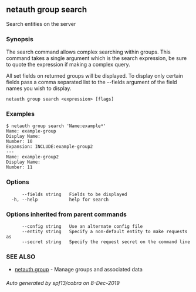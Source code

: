 ## netauth group search

Search entities on the server

### Synopsis


The search command allows complex searching within groups.  This
command takes a single argument which is the search expression, be
sure to quote the expression if making a complex query.

All set fields on returned groups will be displayed.  To display
only certain fields pass a comma separated list to the --fields
argument of the field names you wish to display.

```
netauth group search <expression> [flags]
```

### Examples

```
$ netauth group search 'Name:example*'
Name: example-group
Display Name:
Number: 10
Expansion: INCLUDE:example-group2
---
Name: example-group2
Display Name:
Number: 11

```

### Options

```
      --fields string   Fields to be displayed
  -h, --help            help for search
```

### Options inherited from parent commands

```
      --config string   Use an alternate config file
      --entity string   Specify a non-default entity to make requests as
      --secret string   Specify the request secret on the command line
```

### SEE ALSO

* [netauth group](netauth_group.md)	 - Manage groups and associated data

###### Auto generated by spf13/cobra on 8-Dec-2019
